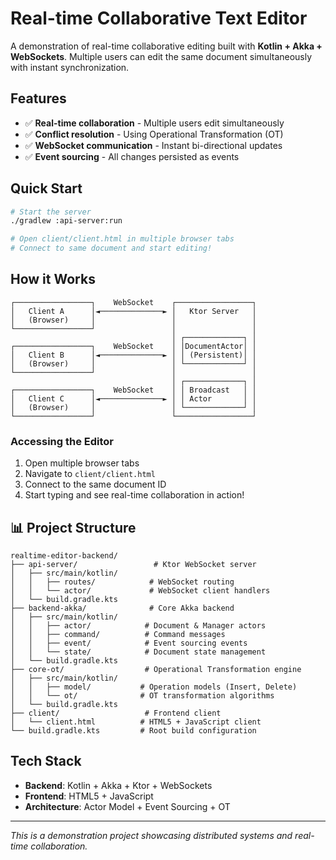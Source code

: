 # Real-time Collaborative Text Editor

A demonstration of real-time collaborative editing built with **Kotlin + Akka + WebSockets**. Multiple users can edit the same document simultaneously with instant synchronization.

## Features

- ✅ **Real-time collaboration** - Multiple users edit simultaneously
- ✅ **Conflict resolution** - Using Operational Transformation (OT)
- ✅ **WebSocket communication** - Instant bi-directional updates
- ✅ **Event sourcing** - All changes persisted as events

## Quick Start

```bash
# Start the server
./gradlew :api-server:run

# Open client/client.html in multiple browser tabs
# Connect to same document and start editing!
```

## How it Works

```
┌─────────────────┐    WebSocket    ┌─────────────────┐
│   Client A      │◄──────────────► │   Ktor Server   │
│   (Browser)     │                 │                 │
└─────────────────┘                 │                 │
                                    │ ┌─────────────┐ │
┌─────────────────┐    WebSocket    │ │DocumentActor│ │
│   Client B      │◄──────────────► │ │ (Persistent)│ │
│   (Browser)     │                 │ └─────────────┘ │
└─────────────────┘                 │                 │
                                    │ ┌─────────────┐ │
┌─────────────────┐    WebSocket    │ │ Broadcast   │ │
│   Client C      │◄──────────────► │ │ Actor       │ │
│   (Browser)     │                 │ └─────────────┘ │
└─────────────────┘                 └─────────────────┘
```

### Accessing the Editor
1. Open multiple browser tabs
2. Navigate to `client/client.html`
3. Connect to the same document ID
4. Start typing and see real-time collaboration in action!

## 📊 Project Structure

```
realtime-editor-backend/
├── api-server/                 # Ktor WebSocket server
│   ├── src/main/kotlin/
│   │   ├── routes/            # WebSocket routing
│   │   └── actor/             # WebSocket client handlers
│   └── build.gradle.kts
├── backend-akka/              # Core Akka backend
│   ├── src/main/kotlin/
│   │   ├── actor/            # Document & Manager actors
│   │   ├── command/          # Command messages
│   │   ├── event/            # Event sourcing events
│   │   └── state/            # Document state management
│   └── build.gradle.kts
├── core-ot/                  # Operational Transformation engine
│   ├── src/main/kotlin/
│   │   ├── model/           # Operation models (Insert, Delete)
│   │   └── ot/              # OT transformation algorithms
│   └── build.gradle.kts
├── client/                   # Frontend client
│   └── client.html          # HTML5 + JavaScript client
└── build.gradle.kts         # Root build configuration
```

## Tech Stack

- **Backend**: Kotlin + Akka + Ktor + WebSockets
- **Frontend**: HTML5 + JavaScript
- **Architecture**: Actor Model + Event Sourcing + OT

---

*This is a demonstration project showcasing distributed systems and real-time collaboration.* 